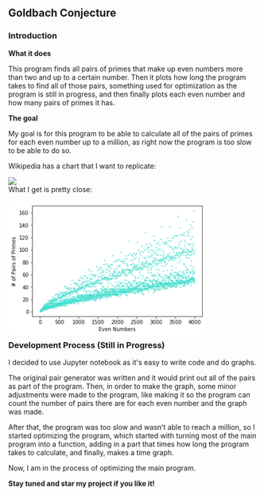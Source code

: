 ## Goldbach Conjecture

### Introduction

**What it does**

This program finds all pairs of primes that make up even numbers more than two and up to a certain number. Then it plots how long the program takes to find all of those pairs, something used for optimization as the program is still in progress, and then finally plots each even number and how many pairs of primes it has. 

**The goal**

My goal is for this program to be able to calculate all of the pairs of primes for each even number up to a million, as right now the program is too slow to be able to do so. 

Wikipedia has a chart that I want to replicate:

<img align="left" width="400" src="https://upload.wikimedia.org/wikipedia/commons/7/7c/Goldbach-1000000.png">   

<p style="clear: both;">

What I get is pretty close:

<img align="left" width="400" src="https://raw.githubusercontent.com/AngelinaYuz/goldbach/master/goldbach-image.png">

<p style="clear: both;">

### Development Process (Still in Progress)

I decided to use Jupyter notebook as it's easy to write code and do graphs. 
	
The original pair generator was written and it would print out all of the pairs as part of the program.
Then, in order to make the graph, some minor adjustments were made to the program, like making it so the program can count the number of pairs there are for each even number and the graph was made.

After that, the program was too slow and wasn’t able to reach a million, so I started optimizing the program, which started with turning most of the main program into a function, adding in a part that times how long the program takes to calculate, and finally, makes a time graph.

Now, I am in the process of optimizing the main program. 

**Stay tuned and star my project if you like it!**


